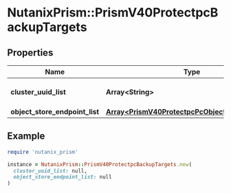 # NutanixPrism::PrismV40ProtectpcBackupTargets

## Properties

| Name | Type | Description | Notes |
| ---- | ---- | ----------- | ----- |
| **cluster_uuid_list** | **Array&lt;String&gt;** | List of PE cluster uuid.  | [optional] |
| **object_store_endpoint_list** | [**Array&lt;PrismV40ProtectpcPcObjectStoreEndpoint&gt;**](PrismV40ProtectpcPcObjectStoreEndpoint.md) |  | [optional] |

## Example

```ruby
require 'nutanix_prism'

instance = NutanixPrism::PrismV40ProtectpcBackupTargets.new(
  cluster_uuid_list: null,
  object_store_endpoint_list: null
)
```

